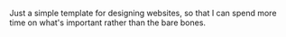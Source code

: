 Just a simple template for designing websites, so that I can spend more time on what's important rather than the bare bones.
